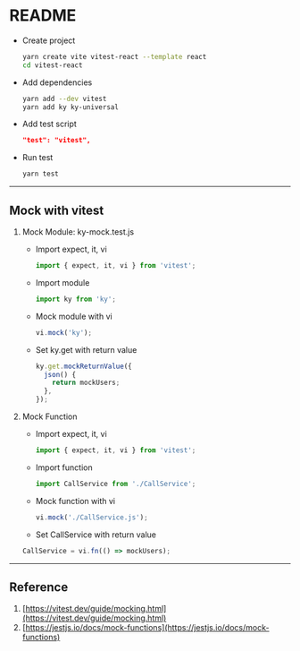 # README

- Create project

  ```sh
  yarn create vite vitest-react --template react
  cd vitest-react
  ```

- Add dependencies

  ```sh
  yarn add --dev vitest
  yarn add ky ky-universal
  ```

- Add test script

  ```json
  "test": "vitest",
  ```

- Run test

  ```sh
  yarn test
  ```

---

## Mock with vitest

1. Mock Module: ky-mock.test.js

   - Import expect, it, vi

     ```js
     import { expect, it, vi } from 'vitest';
     ```

   - Import module

     ```js
     import ky from 'ky';
     ```

   - Mock module with vi

     ```js
     vi.mock('ky');
     ```

   - Set ky.get with return value

     ```js
     ky.get.mockReturnValue({
       json() {
         return mockUsers;
       },
     });
     ```

2. Mock Function

   - Import expect, it, vi

     ```js
     import { expect, it, vi } from 'vitest';
     ```

   - Import function

     ```js
     import CallService from './CallService';
     ```

   - Mock function with vi

     ```js
     vi.mock('./CallService.js');
     ```

   - Set CallService with return value

   ```js
   CallService = vi.fn(() => mockUsers);
   ```

---

## Reference

1. [https://vitest.dev/guide/mocking.html](https://vitest.dev/guide/mocking.html)
2. [https://jestjs.io/docs/mock-functions](https://jestjs.io/docs/mock-functions)
